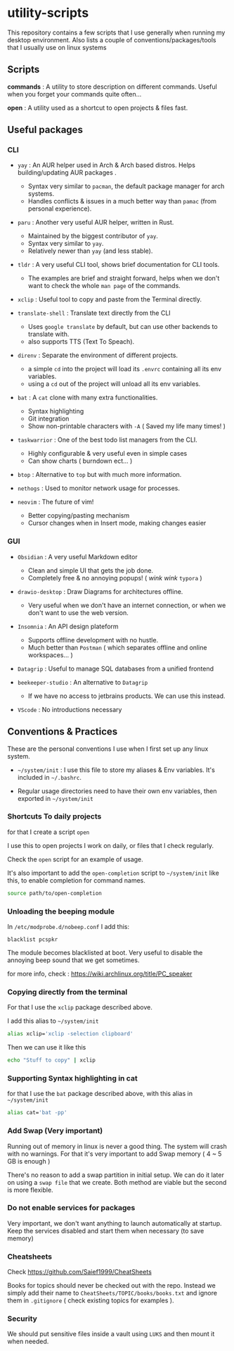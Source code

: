 # utility-scripts

This repository contains a few scripts that I use generally when running my desktop environment. Also lists a couple of conventions/packages/tools that I usually use on linux systems

## Scripts  

**commands** : A utility to store description on different commands. Useful when you forget your commands quite often...

**open** : A utility used as a shortcut to open projects & files fast.

## Useful packages

### CLI

- `yay` : An AUR helper used in Arch & Arch based distros. Helps building/updating AUR packages .
  - Syntax very similar to `pacman`, the default package manager for arch systems.
  - Handles conflicts & issues in a much better way than `pamac` (from personal experience).

- `paru` : Another very useful AUR helper, written in Rust.
  - Maintained by the biggest contributor of `yay`.
  - Syntax very similar to `yay`.
  - Relatively newer than `yay` (and less stable).

- `tldr` : A very useful CLI tool, shows brief documentation for CLI tools.
  - The examples are brief and straight forward, helps when we don't want to check the whole `man page` of the commands.

- `xclip` : Useful tool to copy and paste from the Terminal directly.

- `translate-shell` : Translate text directly from the CLI
  - Uses `google translate` by default, but can use other backends to translate with.
  - also supports TTS (Text To Speach).

- `direnv` : Separate the environment of different projects.
  - a simple `cd` into the project will load its `.envrc` containing all its env variables.
  - using a `cd` out of the project will unload all its env variables.

- `bat` : A `cat` clone with many extra functionalities.
  - Syntax highlighting
  - Git integration
  - Show non-printable characters with `-A` ( Saved my life many times! )

- `taskwarrior` : One of the best todo list managers from the CLI.
  - Highly configurable & very useful even in simple cases 
  - Can show charts ( burndown ect... )

- `btop` : Alternative to `top` but with much more information.

- `nethogs` : Used to monitor network usage for processes.

- `neovim` : The future of vim!
  - Better copying/pasting mechanism
  - Cursor changes when in Insert mode, making changes easier

### GUI

- `Obsidian` : A very useful Markdown editor
  - Clean and simple UI that gets the job done.
  - Completely free & no annoying popups! ( *wink* *wink* `typora` )

- `drawio-desktop` : Draw Diagrams for architectures offline.
  - Very useful when we don't have an internet connection, or when we don't want to use the web version.

- `Insomnia` : An API design plateform
  - Supports offline development with no hustle.
  - Much better than `Postman` ( which separates offline and online workspaces... )

- `Datagrip` : Useful to manage SQL databases from a unified frontend

- `beekeeper-studio` : An alternative to `Datagrip`
  - If we have no access to jetbrains products. We can use this instead.

- `VScode` : No introductions necessary

## Conventions & Practices

These are the personal conventions I use when I first set up any linux system.

- `~/system/init` : I use this file to store my aliases & Env variables. It's included in `~/.bashrc`.

- Regular usage directories need to have their own env variables, then exported in `~/system/init`


### Shortcuts To daily projects

for that I create a script `open`

I use this to open projects I work on daily, or files that I check regularly.

Check the `open` script for an example of usage.

It's also important to add the `open-completion` script to `~/system/init` like this, to enable completion for command names.

```bash
source path/to/open-completion
```

### Unloading the beeping module

In `/etc/modprobe.d/nobeep.conf` I add this:

```
blacklist pcspkr
```

The module becomes blacklisted at boot. Very useful to disable the annoying beep sound that we get sometimes.

for more info, check : https://wiki.archlinux.org/title/PC_speaker


### Copying directly from the terminal

For that I use the `xclip` package described above.

I add this alias to `~/system/init`

```bash
alias xclip='xclip -selection clipboard'
```

Then we can use it like this 

```bash
echo "Stuff to copy" | xclip
```

### Supporting Syntax highlighting in cat

for that I use the `bat` package described above, with this alias in `~/system/init`

```bash
alias cat='bat -pp'
```

### Add Swap (Very important)

Running out of memory in linux is never a good thing. The system will crash with no warnings. For that it's very important to add Swap memory ( 4 ~ 5 GB is enough )

There's no reason to add a swap partition in initial setup. We can do it later on using a `swap file` that we create. Both method are viable but the second is more flexible.

### Do not enable services for packages

Very important, we don't want anything to launch automatically at startup. Keep the services disabled and start them when necessary (to save memory)

### Cheatsheets 

Check https://github.com/Saief1999/CheatSheets

Books for topics should never be checked out with the repo. Instead we simply add their name to `CheatSheets/TOPIC/books/books.txt` and ignore them in `.gitignore` ( check existing topics for examples ).

### Security

We should put sensitive files inside a vault using `LUKS` and then mount it when needed.